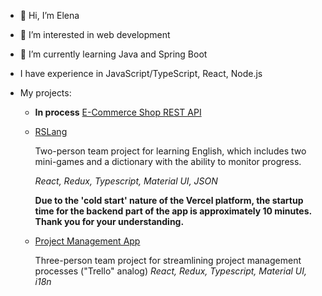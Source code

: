 - 👋 Hi, I’m Elena
- 👀 I’m interested in web development
- 🌱 I’m currently learning Java and Spring Boot
- I have experience in JavaScript/TypeScript, React, Node.js

- My projects:

  -  **In process**    [E-Commerce Shop REST API](https://github.com/ElenaBezro/E-CommerceShopRESTfulAPI/tree/main)

  - [RSLang](https://rslang-monorepo-client.vercel.app/)

      Two-person team project for learning English, which includes two mini-games and a dictionary with the ability to monitor progress.

      _React, Redux, Typescript, Material UI, JSON_
    
      **Due to the 'cold start' nature of the Vercel platform, the startup time for the backend part of the app is approximately 10 minutes. Thank you for your understanding.**

  - [Project Management App](https://manage-app-team32.netlify.app/)

      Three-person team project for streamlining project management processes ("Trello" analog)
      _React, Redux, Typescript, Material UI, i18n_


<!---
- 💞️ I’m looking to collaborate on ...
- 📫 How to reach me ...
ElenaBezro/ElenaBezro is a ✨ special ✨ repository because its `README.md` (this file) appears on your GitHub profile.
You can click the Preview link to take a look at your changes.
--->
